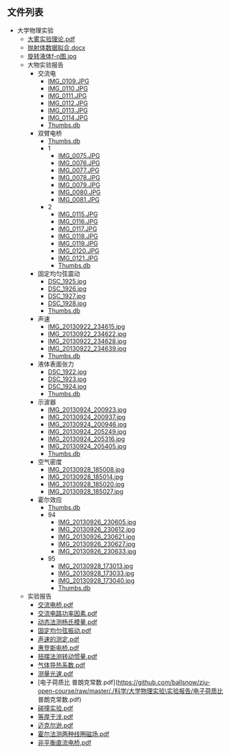 ##


## 文件列表

- 大学物理实验
    - [大雾实验理论.pdf](https://github.com/ballsnow/zju-open-course/raw/master/./科学/大学物理实验/大雾实验理论.pdf)
    - [抛射体数据拟合.docx](https://github.com/ballsnow/zju-open-course/raw/master/./科学/大学物理实验/抛射体数据拟合.docx)
    - [旋转液体f-n图.jpg](https://github.com/ballsnow/zju-open-course/raw/master/./科学/大学物理实验/旋转液体f-n图.jpg)
    - 大物实验报告
        - 交流电
            - [IMG_0109.JPG](https://github.com/ballsnow/zju-open-course/raw/master/./科学/大学物理实验\大物实验报告\交流电/IMG_0109.JPG)
            - [IMG_0110.JPG](https://github.com/ballsnow/zju-open-course/raw/master/./科学/大学物理实验\大物实验报告\交流电/IMG_0110.JPG)
            - [IMG_0111.JPG](https://github.com/ballsnow/zju-open-course/raw/master/./科学/大学物理实验\大物实验报告\交流电/IMG_0111.JPG)
            - [IMG_0112.JPG](https://github.com/ballsnow/zju-open-course/raw/master/./科学/大学物理实验\大物实验报告\交流电/IMG_0112.JPG)
            - [IMG_0113.JPG](https://github.com/ballsnow/zju-open-course/raw/master/./科学/大学物理实验\大物实验报告\交流电/IMG_0113.JPG)
            - [IMG_0114.JPG](https://github.com/ballsnow/zju-open-course/raw/master/./科学/大学物理实验\大物实验报告\交流电/IMG_0114.JPG)
            - [Thumbs.db](https://github.com/ballsnow/zju-open-course/raw/master/./科学/大学物理实验\大物实验报告\交流电/Thumbs.db)
        - 双臂电桥
            - [Thumbs.db](https://github.com/ballsnow/zju-open-course/raw/master/./科学/大学物理实验\大物实验报告\双臂电桥/Thumbs.db)
            - 1
                - [IMG_0075.JPG](https://github.com/ballsnow/zju-open-course/raw/master/./科学/大学物理实验\大物实验报告\双臂电桥\1/IMG_0075.JPG)
                - [IMG_0076.JPG](https://github.com/ballsnow/zju-open-course/raw/master/./科学/大学物理实验\大物实验报告\双臂电桥\1/IMG_0076.JPG)
                - [IMG_0077.JPG](https://github.com/ballsnow/zju-open-course/raw/master/./科学/大学物理实验\大物实验报告\双臂电桥\1/IMG_0077.JPG)
                - [IMG_0078.JPG](https://github.com/ballsnow/zju-open-course/raw/master/./科学/大学物理实验\大物实验报告\双臂电桥\1/IMG_0078.JPG)
                - [IMG_0079.JPG](https://github.com/ballsnow/zju-open-course/raw/master/./科学/大学物理实验\大物实验报告\双臂电桥\1/IMG_0079.JPG)
                - [IMG_0080.JPG](https://github.com/ballsnow/zju-open-course/raw/master/./科学/大学物理实验\大物实验报告\双臂电桥\1/IMG_0080.JPG)
                - [IMG_0081.JPG](https://github.com/ballsnow/zju-open-course/raw/master/./科学/大学物理实验\大物实验报告\双臂电桥\1/IMG_0081.JPG)
            - 2
                - [IMG_0115.JPG](https://github.com/ballsnow/zju-open-course/raw/master/./科学/大学物理实验\大物实验报告\双臂电桥\2/IMG_0115.JPG)
                - [IMG_0116.JPG](https://github.com/ballsnow/zju-open-course/raw/master/./科学/大学物理实验\大物实验报告\双臂电桥\2/IMG_0116.JPG)
                - [IMG_0117.JPG](https://github.com/ballsnow/zju-open-course/raw/master/./科学/大学物理实验\大物实验报告\双臂电桥\2/IMG_0117.JPG)
                - [IMG_0118.JPG](https://github.com/ballsnow/zju-open-course/raw/master/./科学/大学物理实验\大物实验报告\双臂电桥\2/IMG_0118.JPG)
                - [IMG_0119.JPG](https://github.com/ballsnow/zju-open-course/raw/master/./科学/大学物理实验\大物实验报告\双臂电桥\2/IMG_0119.JPG)
                - [IMG_0120.JPG](https://github.com/ballsnow/zju-open-course/raw/master/./科学/大学物理实验\大物实验报告\双臂电桥\2/IMG_0120.JPG)
                - [IMG_0121.JPG](https://github.com/ballsnow/zju-open-course/raw/master/./科学/大学物理实验\大物实验报告\双臂电桥\2/IMG_0121.JPG)
                - [Thumbs.db](https://github.com/ballsnow/zju-open-course/raw/master/./科学/大学物理实验\大物实验报告\双臂电桥\2/Thumbs.db)
        - 固定均匀弦震动
            - [DSC_1925.jpg](https://github.com/ballsnow/zju-open-course/raw/master/./科学/大学物理实验\大物实验报告\固定均匀弦震动/DSC_1925.jpg)
            - [DSC_1926.jpg](https://github.com/ballsnow/zju-open-course/raw/master/./科学/大学物理实验\大物实验报告\固定均匀弦震动/DSC_1926.jpg)
            - [DSC_1927.jpg](https://github.com/ballsnow/zju-open-course/raw/master/./科学/大学物理实验\大物实验报告\固定均匀弦震动/DSC_1927.jpg)
            - [DSC_1928.jpg](https://github.com/ballsnow/zju-open-course/raw/master/./科学/大学物理实验\大物实验报告\固定均匀弦震动/DSC_1928.jpg)
            - [Thumbs.db](https://github.com/ballsnow/zju-open-course/raw/master/./科学/大学物理实验\大物实验报告\固定均匀弦震动/Thumbs.db)
        - 声速
            - [IMG_20130922_234615.jpg](https://github.com/ballsnow/zju-open-course/raw/master/./科学/大学物理实验\大物实验报告\声速/IMG_20130922_234615.jpg)
            - [IMG_20130922_234622.jpg](https://github.com/ballsnow/zju-open-course/raw/master/./科学/大学物理实验\大物实验报告\声速/IMG_20130922_234622.jpg)
            - [IMG_20130922_234628.jpg](https://github.com/ballsnow/zju-open-course/raw/master/./科学/大学物理实验\大物实验报告\声速/IMG_20130922_234628.jpg)
            - [IMG_20130922_234639.jpg](https://github.com/ballsnow/zju-open-course/raw/master/./科学/大学物理实验\大物实验报告\声速/IMG_20130922_234639.jpg)
            - [Thumbs.db](https://github.com/ballsnow/zju-open-course/raw/master/./科学/大学物理实验\大物实验报告\声速/Thumbs.db)
        - 液体表面张力
            - [DSC_1922.jpg](https://github.com/ballsnow/zju-open-course/raw/master/./科学/大学物理实验\大物实验报告\液体表面张力/DSC_1922.jpg)
            - [DSC_1923.jpg](https://github.com/ballsnow/zju-open-course/raw/master/./科学/大学物理实验\大物实验报告\液体表面张力/DSC_1923.jpg)
            - [DSC_1924.jpg](https://github.com/ballsnow/zju-open-course/raw/master/./科学/大学物理实验\大物实验报告\液体表面张力/DSC_1924.jpg)
            - [Thumbs.db](https://github.com/ballsnow/zju-open-course/raw/master/./科学/大学物理实验\大物实验报告\液体表面张力/Thumbs.db)
        - 示波器
            - [IMG_20130924_200923.jpg](https://github.com/ballsnow/zju-open-course/raw/master/./科学/大学物理实验\大物实验报告\示波器/IMG_20130924_200923.jpg)
            - [IMG_20130924_200937.jpg](https://github.com/ballsnow/zju-open-course/raw/master/./科学/大学物理实验\大物实验报告\示波器/IMG_20130924_200937.jpg)
            - [IMG_20130924_200946.jpg](https://github.com/ballsnow/zju-open-course/raw/master/./科学/大学物理实验\大物实验报告\示波器/IMG_20130924_200946.jpg)
            - [IMG_20130924_205249.jpg](https://github.com/ballsnow/zju-open-course/raw/master/./科学/大学物理实验\大物实验报告\示波器/IMG_20130924_205249.jpg)
            - [IMG_20130924_205316.jpg](https://github.com/ballsnow/zju-open-course/raw/master/./科学/大学物理实验\大物实验报告\示波器/IMG_20130924_205316.jpg)
            - [IMG_20130924_205405.jpg](https://github.com/ballsnow/zju-open-course/raw/master/./科学/大学物理实验\大物实验报告\示波器/IMG_20130924_205405.jpg)
            - [Thumbs.db](https://github.com/ballsnow/zju-open-course/raw/master/./科学/大学物理实验\大物实验报告\示波器/Thumbs.db)
        - 空气密度
            - [IMG_20130928_185008.jpg](https://github.com/ballsnow/zju-open-course/raw/master/./科学/大学物理实验\大物实验报告\空气密度/IMG_20130928_185008.jpg)
            - [IMG_20130928_185014.jpg](https://github.com/ballsnow/zju-open-course/raw/master/./科学/大学物理实验\大物实验报告\空气密度/IMG_20130928_185014.jpg)
            - [IMG_20130928_185020.jpg](https://github.com/ballsnow/zju-open-course/raw/master/./科学/大学物理实验\大物实验报告\空气密度/IMG_20130928_185020.jpg)
            - [IMG_20130928_185027.jpg](https://github.com/ballsnow/zju-open-course/raw/master/./科学/大学物理实验\大物实验报告\空气密度/IMG_20130928_185027.jpg)
        - 霍尔效应
            - [Thumbs.db](https://github.com/ballsnow/zju-open-course/raw/master/./科学/大学物理实验\大物实验报告\霍尔效应/Thumbs.db)
            - 94
                - [IMG_20130926_230605.jpg](https://github.com/ballsnow/zju-open-course/raw/master/./科学/大学物理实验\大物实验报告\霍尔效应\94/IMG_20130926_230605.jpg)
                - [IMG_20130926_230612.jpg](https://github.com/ballsnow/zju-open-course/raw/master/./科学/大学物理实验\大物实验报告\霍尔效应\94/IMG_20130926_230612.jpg)
                - [IMG_20130926_230621.jpg](https://github.com/ballsnow/zju-open-course/raw/master/./科学/大学物理实验\大物实验报告\霍尔效应\94/IMG_20130926_230621.jpg)
                - [IMG_20130926_230627.jpg](https://github.com/ballsnow/zju-open-course/raw/master/./科学/大学物理实验\大物实验报告\霍尔效应\94/IMG_20130926_230627.jpg)
                - [IMG_20130926_230633.jpg](https://github.com/ballsnow/zju-open-course/raw/master/./科学/大学物理实验\大物实验报告\霍尔效应\94/IMG_20130926_230633.jpg)
            - 95
                - [IMG_20130928_173013.jpg](https://github.com/ballsnow/zju-open-course/raw/master/./科学/大学物理实验\大物实验报告\霍尔效应\95/IMG_20130928_173013.jpg)
                - [IMG_20130928_173033.jpg](https://github.com/ballsnow/zju-open-course/raw/master/./科学/大学物理实验\大物实验报告\霍尔效应\95/IMG_20130928_173033.jpg)
                - [IMG_20130928_173040.jpg](https://github.com/ballsnow/zju-open-course/raw/master/./科学/大学物理实验\大物实验报告\霍尔效应\95/IMG_20130928_173040.jpg)
                - [Thumbs.db](https://github.com/ballsnow/zju-open-course/raw/master/./科学/大学物理实验\大物实验报告\霍尔效应\95/Thumbs.db)
    - 实验报告
        - [交流电桥.pdf](https://github.com/ballsnow/zju-open-course/raw/master/./科学/大学物理实验\实验报告/交流电桥.pdf)
        - [交流电路功率因素.pdf](https://github.com/ballsnow/zju-open-course/raw/master/./科学/大学物理实验\实验报告/交流电路功率因素.pdf)
        - [动态法测杨氏模量.pdf](https://github.com/ballsnow/zju-open-course/raw/master/./科学/大学物理实验\实验报告/动态法测杨氏模量.pdf)
        - [固定均匀弦振动.pdf](https://github.com/ballsnow/zju-open-course/raw/master/./科学/大学物理实验\实验报告/固定均匀弦振动.pdf)
        - [声速的测定.pdf](https://github.com/ballsnow/zju-open-course/raw/master/./科学/大学物理实验\实验报告/声速的测定.pdf)
        - [惠登斯电桥.pdf](https://github.com/ballsnow/zju-open-course/raw/master/./科学/大学物理实验\实验报告/惠登斯电桥.pdf)
        - [扭摆法测转动惯量.pdf](https://github.com/ballsnow/zju-open-course/raw/master/./科学/大学物理实验\实验报告/扭摆法测转动惯量.pdf)
        - [气体导热系数.pdf](https://github.com/ballsnow/zju-open-course/raw/master/./科学/大学物理实验\实验报告/气体导热系数.pdf)
        - [测量光速.pdf](https://github.com/ballsnow/zju-open-course/raw/master/./科学/大学物理实验\实验报告/测量光速.pdf)
        - [电子荷质比 普朗克常数.pdf](https://github.com/ballsnow/zju-open-course/raw/master/./科学/大学物理实验\实验报告/电子荷质比 普朗克常数.pdf)
        - [碰撞实验.pdf](https://github.com/ballsnow/zju-open-course/raw/master/./科学/大学物理实验\实验报告/碰撞实验.pdf)
        - [等厚干涉.pdf](https://github.com/ballsnow/zju-open-course/raw/master/./科学/大学物理实验\实验报告/等厚干涉.pdf)
        - [迈克尔逊.pdf](https://github.com/ballsnow/zju-open-course/raw/master/./科学/大学物理实验\实验报告/迈克尔逊.pdf)
        - [霍尔法测两种线圈磁场.pdf](https://github.com/ballsnow/zju-open-course/raw/master/./科学/大学物理实验\实验报告/霍尔法测两种线圈磁场.pdf)
        - [非平衡直流电桥.pdf](https://github.com/ballsnow/zju-open-course/raw/master/./科学/大学物理实验\实验报告/非平衡直流电桥.pdf)

